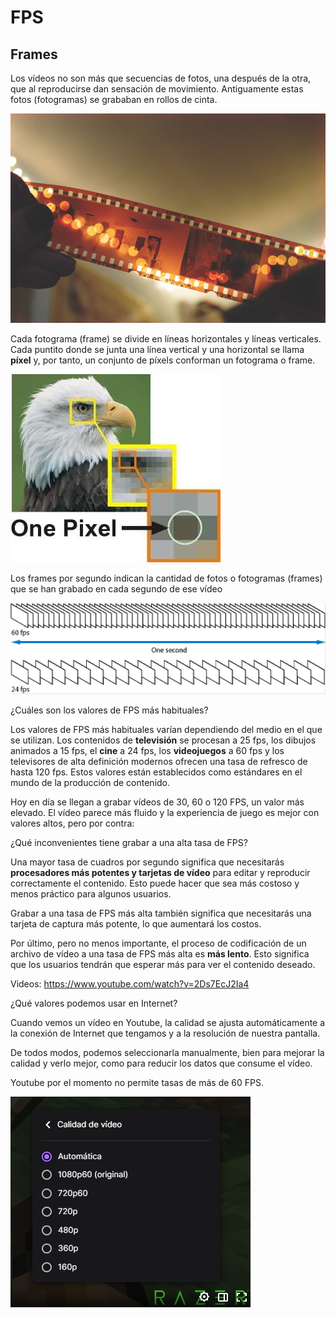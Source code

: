 

# FPS

## Frames


Los vídeos no son más que secuencias de fotos, una después de la otra, que al reproducirse dan sensación de movimiento. Antiguamente estas fotos (fotogramas) se grababan en rollos de cinta.

![](media/image66.png)

Cada fotograma (frame) se divide en líneas horizontales y líneas verticales. Cada puntito donde se junta una línea vertical y una horizontal se llama **píxel** y, por tanto, un conjunto de píxels conforman un fotograma o frame.

![](img/2020-03-31-16-53-07.png)

Los frames por segundo indican la cantidad de fotos o fotogramas (frames) que se han grabado en cada segundo de ese vídeo

![](media/image67.png)

¿Cuáles son los valores de FPS más habituales?

Los valores de FPS más habituales varían dependiendo del medio en el que se utilizan. Los contenidos de **televisión** se procesan a 25 fps, los dibujos animados a 15 fps, el **cine** a 24 fps, los **videojuegos** a 60 fps y los televisores de alta definición modernos ofrecen una tasa de refresco de hasta 120 fps. Estos valores están establecidos como estándares en el mundo de la producción de contenido.

Hoy en día se llegan a grabar vídeos de 30, 60 o 120 FPS, un valor más elevado. El vídeo parece más fluido y la experiencia de juego es mejor con valores altos, pero por contra:

¿Qué inconvenientes tiene grabar a una alta tasa de FPS?

Una mayor tasa de cuadros por segundo significa que necesitarás **procesadores más potentes y tarjetas de vídeo** para editar y reproducir correctamente el contenido. Esto puede hacer que sea más costoso y menos práctico para algunos usuarios.

Grabar a una tasa de FPS más alta también significa que necesitarás una tarjeta de captura más potente, lo que aumentará los costos.

Por último, pero no menos importante, el proceso de codificación de un archivo de vídeo a una tasa de FPS más alta es **más lento**. Esto significa que los usuarios tendrán que esperar más para ver el contenido deseado.

Videos: https://www.youtube.com/watch?v=2Ds7EcJ2Ia4

¿Qué valores podemos usar en Internet?

Cuando vemos un vídeo en Youtube, la calidad se ajusta automáticamente a la conexión de Internet que tengamos y a la resolución de nuestra pantalla.

De todos modos, podemos seleccionarla manualmente, bien para mejorar la calidad y verlo mejor, como para reducir los datos que consume el vídeo.

Youtube por el momento no permite tasas de más de 60 FPS.

![](media/image68.png)
